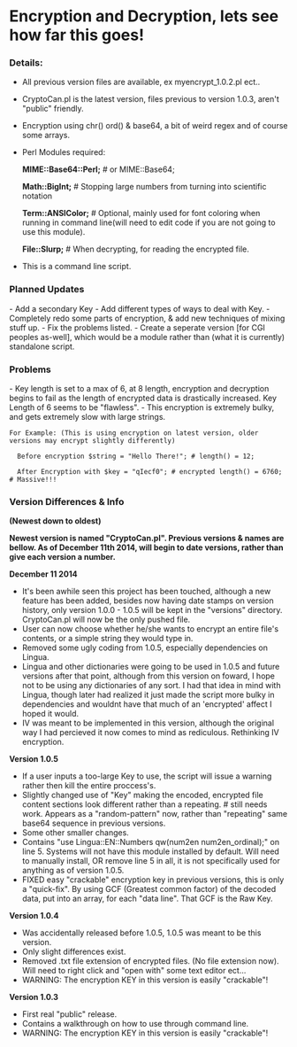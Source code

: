 <h1>Encryption and Decryption, lets see how far this goes!</h1>

  <h3>Details:</h3>
  
  - All previous version files are available, ex myencrypt_1.0.2.pl ect..
  
  - CryptoCan.pl is the latest version, files previous to version 1.0.3, aren't "public" friendly.
  
- Encryption using chr() ord() & base64, a bit of weird regex and of course some arrays.
- Perl Modules required:

    <strong>MIME::Base64::Perl;</strong> # or MIME::Base64;
    
    <strong>Math::BigInt;</strong> # Stopping large numbers from turning into scientific notation
    
    <strong>Term::ANSIColor;</strong> # Optional, mainly used for font coloring when running in command line(will need to edit code if you are not going to use this module).
    
    <strong>File::Slurp;</strong> # When decrypting, for reading the encrypted file.
  

- This is a command line script.


<h3>Planned Updates</h3>
- Add a secondary Key
- Add different types of ways to deal with Key.
- Completely redo some parts of encryption, & add new techniques of mixing stuff up.
- Fix the problems listed.
- Create a seperate version [for CGI peoples as-well], which would be a module rather than (what it is currently) standalone script.

<h3>Problems</h3>
- Key length is set to a max of 6, at 8 length, encryption and decryption begins to fail as the length of encrypted data is drastically increased. Key Length of 6 seems to be "flawless".
- This encryption is extremely bulky, and gets extremely slow with large strings.

    For Example: (This is using encryption on latest version, older versions may encrypt slightly differently)
      
      Before encryption $string = "Hello There!"; # length() = 12; 
      
      After Encryption with $key = "qIecf0"; # encrypted length() = 6760; # Massive!!!

<h3>Version Differences & Info</h3>
<b>(Newest down to oldest)</b>

<b>Newest version is named "CryptoCan.pl". Previous versions & names are bellow. As of December 11th 2014, will begin to date versions, rather than give each version a number.</b>

<b>December 11 2014</b>
- It's been awhile seen this project has been touched, although a new feature has been added, besides now having date stamps on version history, only version 1.0.0 - 1.0.5 will be kept in the "versions" directory. CryptoCan.pl will now be the only pushed file.
- User can now choose whether he/she wants to encrypt an entire file's contents, or a simple string they would type in. 
- Removed some ugly coding from 1.0.5, especially dependencies on Lingua.
- Lingua and other dictionaries were going to be used in 1.0.5 and future versions after that point, although from this version on foward, I hope not to be using any dictionaries of any sort. I had that idea in mind with Lingua, though later had realized it just made the script more bulky in dependencies and wouldnt have that much of an 'encrypted' affect I hoped it would.
- IV was meant to be implemented in this version, although the original way I had percieved it now comes to mind as rediculous. Rethinking IV encryption.

<b>Version 1.0.5</b>
- If a user inputs a too-large Key to use, the script will issue a warning rather then kill the entire proccess's.
- Slightly changed use of "Key" making the encoded, encrypted file content sections look different rather than a repeating. # still needs work. Appears as a "random-pattern" now, rather than "repeating" same base64 sequence in previous versions.
- Some other smaller changes.
- Contains "use Lingua::EN::Numbers qw(num2en num2en_ordinal);" on line 5. Systems will not have this module installed by default. Will need to manually install, OR remove line 5 in all, it is not specifically used for anything as of version 1.0.5.
- FIXED easy "crackable" encryption key in previous versions, this is only a "quick-fix". By using GCF (Greatest common factor) of the decoded data, put into an array, for each "data line". That GCF is the Raw Key.


<b>Version 1.0.4</b>
- Was accidentally released before 1.0.5, 1.0.5 was meant to be this version.
- Only slight differences exist.
- Removed .txt file extension of encrypted files. (No file extension now). Will need to right click and "open with" some text editor ect...
- WARNING: The encryption KEY in this version is easily "crackable"!

<b>Version 1.0.3</b>
- First real "public" release.
- Contains a walkthrough on how to use through command line.
- WARNING: The encryption KEY in this version is easily "crackable"!
